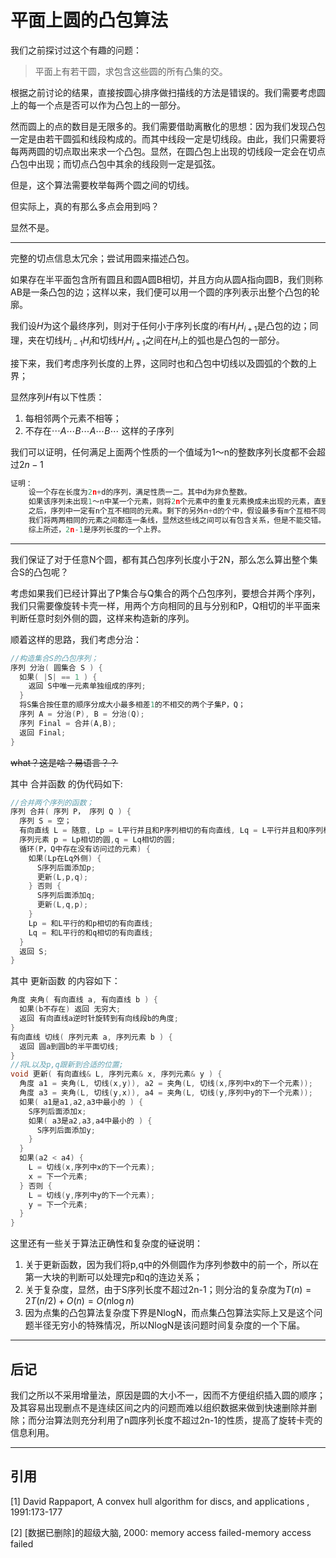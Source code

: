 # 平面上圆的凸包算法

我们之前探讨过这个有趣的问题：

> 平面上有若干圆，求包含这些圆的所有凸集的交。

根据之前讨论的结果，直接按圆心排序做扫描线的方法是错误的。我们需要考虑圆上的每一个点是否可以作为凸包上的一部分。

然而圆上的点的数目是无限多的。我们需要借助离散化的思想：因为我们发现凸包一定是由若干圆弧和线段构成的。而其中线段一定是切线段。由此，我们只需要将每两两圆的切点取出来求一个凸包。显然，在圆凸包上出现的切线段一定会在切点凸包中出现；而切点凸包中其余的线段则一定是弧弦。

但是，这个算法需要枚举每两个圆之间的切线。

但实际上，真的有那么多点会用到吗？

显然不是。

---

完整的切点信息太冗余；尝试用圆来描述凸包。

如果存在半平面包含所有圆且和圆A圆B相切，并且方向从圆A指向圆B，我们则称AB是一条凸包的边；这样以来，我们便可以用一个圆的序列表示出整个凸包的轮廓。

我们设$H$为这个最终序列，则对于任何小于序列长度的$i$有$H_iH_{i+1}$是凸包的边；同理，夹在切线$H_{i-1}H_i$和切线$H_iH_{i+1}$之间在$H_i$上的弧也是凸包的一部分。

接下来，我们考虑序列长度的上界，这同时也和凸包中切线以及圆弧的个数的上界；

显然序列$H$有以下性质：

1. 每相邻两个元素不相等；
2. 不存在$\cdots A\cdots B \cdots A\cdots B\cdots$ 这样的子序列

我们可以证明，任何满足上面两个性质的一个值域为1～n的整数序列长度都不会超过$2n-1$

```c++
证明：
	设一个存在长度为2n+d的序列，满足性质一二。其中d为非负整数。
	如果该序列未出现1～n中某一个元素，则将2n个元素中的重复元素换成未出现的元素，直到每一种元素都出现。经过了这一过程，序列一定仍然合法。
	之后，序列中一定有n个互不相同的元素。剩下的另外n+d的个中，假设最多有m个互相不同的。
	我们将两两相同的元素之间都连一条线，显然这些线之间可以有包含关系，但是不能交错。对于这些只有包含和不相交关系的区间，我们可以插入n-m个元素，来保证其相同的元素都被隔开。但是实际上我们会有n+d-m+1个相同元素相邻。显然是不可能合法的。这与原设矛盾。
	综上所述，2n-1是序列长度的一个上界。
```

---

我们保证了对于任意N个圆，都有其凸包序列长度小于2N，那么怎么算出整个集合S的凸包呢？

考虑如果我们已经计算出了P集合与Q集合的两个凸包序列，要想合并两个序列，我们只需要像旋转卡壳一样，用两个方向相同的且与分别和P，Q相切的半平面来判断任意时刻外侧的圆，这样来构造新的序列。

顺着这样的思路，我们考虑分治：

```c++
//构造集合S的凸包序列；
序列 分治( 圆集合 S ) {
  如果( |S| == 1 ) {
    返回 S中唯一元素单独组成的序列;
  }
  将S集合按任意的顺序分成大小最多相差1的不相交的两个子集P，Q；
  序列 A = 分治(P), B = 分治(Q);
  序列 Final = 合并(A,B);
  返回 Final;
}
```

~~what？这是啥？易语言？？~~

其中 合并函数 的伪代码如下:

```c++
//合并两个序列的函数；
序列 合并( 序列 P， 序列 Q ) {
  序列 S = 空；
  有向直线 L = 随意, Lp = L平行并且和P序列相切的有向直线, Lq = L平行并且和Q序列相切的有向直线;
  序列元素 p = Lp相切的圆,q = Lq相切的圆;
  循环(P，Q中存在没有访问过的元素) {
    如果(Lp在Lq外侧) {
      S序列后面添加p;
      更新(L,p,q);
    } 否则 {
      S序列后面添加q;
      更新(L,q,p);
    }
    Lp = 和L平行的和p相切的有向直线;
    Lq = 和L平行的和q相切的有向直线;
  }
  返回 S;
}
```

其中 更新函数 的内容如下：

```c++
角度 夹角( 有向直线 a, 有向直线 b ) {
  如果(b不存在) 返回 无穷大;
  返回 有向直线a逆时针旋转到有向线段b的角度;
}
有向直线 切线( 序列元素 a, 序列元素 b ) {
  返回 圆a到圆b的半平面切线;
}
//将L以及p,q跟新到合适的位置;
void 更新( 有向直线& L, 序列元素& x, 序列元素& y ) {
  角度 a1 = 夹角(L, 切线(x,y)), a2 = 夹角(L, 切线(x,序列中x的下一个元素));
  角度 a3 = 夹角(L, 切线(y,x)), a4 = 夹角(L, 切线(y,序列中y的下一个元素));
  如果( a1是a1,a2,a3中最小的 ) {
    S序列后面添加x;
    如果( a3是a2,a3,a4中最小的 ) {
      S序列后面添加y;
    }
  }
  如果(a2 < a4) { 
    L = 切线(x,序列中x的下一个元素); 
    x = 下一个元素; 
  } 否则 {
    L = 切线(y,序列中y的下一个元素); 
    y = 下一个元素; 
  }
}
```

这里还有一些关于算法正确性和复杂度的~~证~~说明：

1. 关于更新函数，因为我们将p,q中的外侧圆作为序列参数中的前一个，所以在第一大块的判断可以处理完p和q的连边关系；
2. 关于复杂度，显然，由于S序列长度不超过2n-1；则分治的复杂度为$T(n) = 2T(n/2)+O(n)=O(n\log n)$
3. 因为点集的凸包算法复杂度下界是NlogN，而点集凸包算法实际上又是这个问题半径无穷小的特殊情况，所以NlogN是该问题时间复杂度的一个下届。

---

## 后记

我们之所以不采用增量法，原因是圆的大小不一，因而不方便组织插入圆的顺序；及其容易出现删点不是连续区间之内的问题而难以组织数据来做到快速删除并删除；而分治算法则充分利用了n圆序列长度不超过2n-1的性质，提高了旋转卡壳的信息利用。

---

## 引用

[1] David Rappaport, A convex hull algorithm for discs, and applications	, 1991:173-177

[2] \[数据已删除\]的超级大脑, 2000: memory access failed-memory access failed